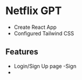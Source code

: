 # Netflix GPT

- Create React App
- Configured Tailwind CSS 


## Features 

- Login/Sign Up page
-Sign 
-